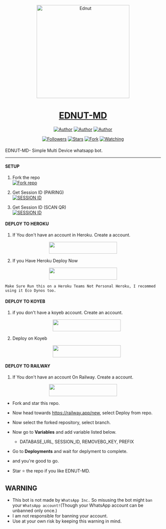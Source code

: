 <p align="center">  
  <a href="https://whatsapp.com/channel/0029VaZAY2P4yltOvNaegY2w">
    <img alt="Ednut" height="300" src="https://telegra.ph/file/1fce7dd9748d187fda061.jpg">
    <h1 align="center">EDNUT-MD</h1>
  </a>
</p>
<p align="center">
<a href="https://github.com/Ednut001"><img title="Author" src="https://img.shields.io/badge/Ednut001-black?style=for-the-badge&logo=Github"></a> <a href="https://whatsapp.com/channel/0029VaZAY2P4yltOvNaegY2w"><img title="Author" src="https://img.shields.io/badge/CHANNEL-black?style=for-the-badge&logo=whatsapp"></a> <a href="https://wa.me/2348102487241"><img title="Author" src="https://img.shields.io/badge/CHAT US-black?style=for-the-badge&logo=whatsapp"></a>
<p/>
<p align="center">
<a href="https://github.com/Ednut001?tab=followers"><img title="Followers" src="https://img.shields.io/github/followers/Ednut001?label=Followers&style=social"></a>
<a href="https://github.com/Ednut001/Ednut-Md/stargazers/"><img title="Stars" src="https://img.shields.io/github/stars/Ednut001/Ednut-Md?&style=social"></a>
<a href="https://github.com/Ednut001/Ednut-Md/network/members"><img title="Fork" src="https://img.shields.io/github/forks/Ednut001/Ednut-Md?style=social"></a>
<a href="https://github.com/Ednut001/Ednut-Md/watchers"><img title="Watching" src="https://img.shields.io/github/watchers/Ednut001/Ednut-Md?label=Watching&style=social"></a>
</p>

####  
EDNUT-MD- Simple Multi Device whatsapp bot.

***

#### SETUP

1. Fork the repo
    <br>
<a href='https://github.com/Ednut001/Ednut-Md/fork' target="_blank"><img alt='Fork repo' src='https://img.shields.io/badge/Fork Repo-100000?style=for-the-badge&logo=scan&logoColor=white&labelColor=black&color=black'/></a>



2. Get Session ID (PAIRING)
    <br>
<a href='https://ednut-md-session.onrender.com/pair' target="_blank"><img alt='SESSION ID' src='https://img.shields.io/badge/Session_id-100000?style=for-the-badge&logo=scan&logoColor=white&labelColor=black&color=black'/></a>


3. Get Session ID (SCAN QR)
    <br>
<a href='https://ednut-md-session.onrender.com/qr' target="_blank"><img alt='SESSION ID' src='https://img.shields.io/badge/Session_id-100000?style=for-the-badge&logo=scan&logoColor=white&labelColor=black&color=black'/></a>


#### DEPLOY TO HEROKU

1. If You don't have an account in Heroku. Create a account.
    <br>
<p align="center"><a href="https://signup.heroku.com"> <img src="https://img.shields.io/badge/heroku%20Account-blue?style=for-the-badge&logo=heroku" width="220" height="38.45"/></a></p>

2. If you Have Heroku Deploy Now
    <br>
<p align="center"><a href="https://dashboard.heroku.com/new?template=https://github.com/Ednut001/Ednut-md"> <img src="https://img.shields.io/badge/heroku%20Deploy-blue?style=for-the-badge&logo=heroku" width="220" height="38.45"/></a></p>

```
Make Sure Run this on a Heroku Teams Not Personal Heroku, I recommed using it Eco Dynos too.
```

#### DEPLOY TO KOYEB

1. if you don't have a koyeb account. Create an account.
   <br>
   <p align="center"><a href="https://app.koyeb.com/auth/signup"> <img src="https://img.shields.io/badge/Koyeb account-blue?style=for-the-badge&logo=koyeb" width="220" height="38.45"/></a></p>

2. Deploy on Koyeb
   <br>
   <p align="center"><a href="https://app.koyeb.com/apps/deploy?type=git&repository=github.com/Ednut001/Ednut-Md&branch=main&env[SESSION_ID]&env[OWNER_NUMBER]=2348102487241&env[MONGODB_URI]&&env[OWNER_NAME]=Ednut&env[KOYEB_API]&env[PREFIX]=.&env[WAPRESENCE]&env[AUTO_READ_STATUS]=false&env[DISABLE_PM]=false&env[PACK_AUTHER]=whatsapp+bot&env[PACK_NAME]=Ednut+MD&env[STYLE]=0&env[MODE]=private&env[READ_MESSAGE]=false&env[THEME]=Whatsappbot&env[WARN_COUNT]=3&env[BLOCK_JID]=null&env[TIME_ZONE]=Africa/Lagos&name=Ednut-md&env[KOYEB_NAME]=Ednut-md&env[SUDO]=null&env[THUMB_IMAGE]=https://telegra.ph/file/1fce7dd9748d187fda061.jpg"> <img src="https://img.shields.io/badge/Koyeb account-blue?style=for-the-badge&logo=koyeb" width="220" height="38.45"/></a></p>

#### DEPLOY TO RAILWAY

1. If You don't have an account On Railway. Create a account.
    <br>
<p align="center"><a href="https://railway.app"> <img src="https://img.shields.io/badge/RailWay%20Account-blue?style=for-the-badge&logo=Railway" width="220" height="38.45"/></a></p>

 - Fork and star this repo.
- Now head towards https://railway.app/new, select Deploy from repo.
- Now select the forked repository, select branch.
- Now go to <b>Variables</b> and add variable listed below.
   - DATABASE_URL, SESSION_ID, REMOVEBG_KEY, PREFIX
- Go to <b>Deployments</b> and wait for deplyment to complete.
- and you're good to go.
  

- Star ⭐ the repo if you like EDNUT-MD.

   
## WARNING
- This bot is not made by `WhatsApp Inc.` So misusing the bot might `ban` your `WhatsApp account!`(Though your WhatsApp account can be unbanned only once.)
- I am not responsible for banning your account.
- Use at your own risk by keeping this warning in mind.
